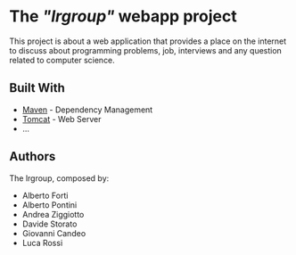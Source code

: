 # The *"lrgroup"* webapp project

This project is about a web application that provides a place on the internet to discuss about programming problems, job, interviews and any question related to computer science.

## Built With

 - [Maven](https://maven.apache.org/) - Dependency Management
 - [Tomcat](https://tomcat.apache.org/) - Web Server
 - ...
 
## Authors

The lrgroup, composed by: 

 - Alberto Forti
 - Alberto Pontini
 - Andrea Ziggiotto
 - Davide Storato
 - Giovanni Candeo
 - Luca Rossi
 
 
 
